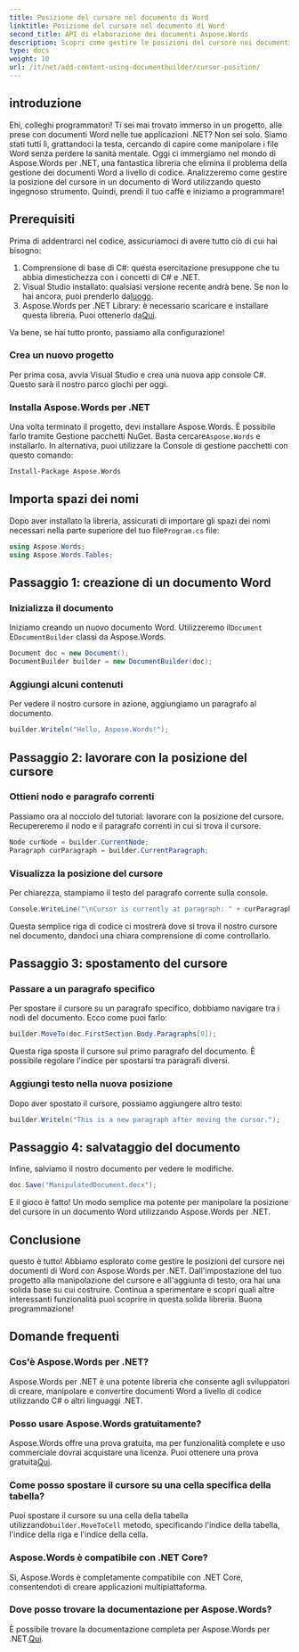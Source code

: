 ```yaml
---
title: Posizione del cursore nel documento di Word
linktitle: Posizione del cursore nel documento di Word
second_title: API di elaborazione dei documenti Aspose.Words
description: Scopri come gestire le posizioni del cursore nei documenti di Word utilizzando Aspose.Words per .NET con questa guida dettagliata passo passo. Perfetto per gli sviluppatori .NET.
type: docs
weight: 10
url: /it/net/add-content-using-documentbuilder/cursor-position/
---
```

## introduzione

Ehi, colleghi programmatori! Ti sei mai trovato immerso in un progetto, alle prese con documenti Word nelle tue applicazioni .NET? Non sei solo. Siamo stati tutti lì, grattandoci la testa, cercando di capire come manipolare i file Word senza perdere la sanità mentale. Oggi ci immergiamo nel mondo di Aspose.Words per .NET, una fantastica libreria che elimina il problema della gestione dei documenti Word a livello di codice. Analizzeremo come gestire la posizione del cursore in un documento di Word utilizzando questo ingegnoso strumento. Quindi, prendi il tuo caffè e iniziamo a programmare!

## Prerequisiti

Prima di addentrarci nel codice, assicuriamoci di avere tutto ciò di cui hai bisogno:

1. Comprensione di base di C#: questa esercitazione presuppone che tu abbia dimestichezza con i concetti di C# e .NET.
2.  Visual Studio installato: qualsiasi versione recente andrà bene. Se non lo hai ancora, puoi prenderlo da[luogo](https://visualstudio.microsoft.com/).
3.  Aspose.Words per .NET Library: è necessario scaricare e installare questa libreria. Puoi ottenerlo da[Qui](https://releases.aspose.com/words/net/).

Va bene, se hai tutto pronto, passiamo alla configurazione!

### Crea un nuovo progetto

Per prima cosa, avvia Visual Studio e crea una nuova app console C#. Questo sarà il nostro parco giochi per oggi.

### Installa Aspose.Words per .NET

 Una volta terminato il progetto, devi installare Aspose.Words. È possibile farlo tramite Gestione pacchetti NuGet. Basta cercare`Aspose.Words` e installarlo. In alternativa, puoi utilizzare la Console di gestione pacchetti con questo comando:

```bash
Install-Package Aspose.Words
```

## Importa spazi dei nomi

 Dopo aver installato la libreria, assicurati di importare gli spazi dei nomi necessari nella parte superiore del tuo file`Program.cs` file:

```csharp
using Aspose.Words;
using Aspose.Words.Tables;
```

## Passaggio 1: creazione di un documento Word

### Inizializza il documento

 Iniziamo creando un nuovo documento Word. Utilizzeremo il`Document` E`DocumentBuilder` classi da Aspose.Words.

```csharp
Document doc = new Document();
DocumentBuilder builder = new DocumentBuilder(doc);
```

### Aggiungi alcuni contenuti

Per vedere il nostro cursore in azione, aggiungiamo un paragrafo al documento.

```csharp
builder.Writeln("Hello, Aspose.Words!");
```

## Passaggio 2: lavorare con la posizione del cursore

### Ottieni nodo e paragrafo correnti

Passiamo ora al nocciolo del tutorial: lavorare con la posizione del cursore. Recupereremo il nodo e il paragrafo correnti in cui si trova il cursore.

```csharp
Node curNode = builder.CurrentNode;
Paragraph curParagraph = builder.CurrentParagraph;
```

### Visualizza la posizione del cursore

Per chiarezza, stampiamo il testo del paragrafo corrente sulla console.

```csharp
Console.WriteLine("\nCursor is currently at paragraph: " + curParagraph.GetText());
```

Questa semplice riga di codice ci mostrerà dove si trova il nostro cursore nel documento, dandoci una chiara comprensione di come controllarlo.

## Passaggio 3: spostamento del cursore

### Passare a un paragrafo specifico

Per spostare il cursore su un paragrafo specifico, dobbiamo navigare tra i nodi del documento. Ecco come puoi farlo:

```csharp
builder.MoveTo(doc.FirstSection.Body.Paragraphs[0]);
```

Questa riga sposta il cursore sul primo paragrafo del documento. È possibile regolare l'indice per spostarsi tra paragrafi diversi.

### Aggiungi testo nella nuova posizione

Dopo aver spostato il cursore, possiamo aggiungere altro testo:

```csharp
builder.Writeln("This is a new paragraph after moving the cursor.");
```

## Passaggio 4: salvataggio del documento

Infine, salviamo il nostro documento per vedere le modifiche.

```csharp
doc.Save("ManipulatedDocument.docx");
```

E il gioco è fatto! Un modo semplice ma potente per manipolare la posizione del cursore in un documento Word utilizzando Aspose.Words per .NET.

## Conclusione

questo è tutto! Abbiamo esplorato come gestire le posizioni del cursore nei documenti di Word con Aspose.Words per .NET. Dall'impostazione del tuo progetto alla manipolazione del cursore e all'aggiunta di testo, ora hai una solida base su cui costruire. Continua a sperimentare e scopri quali altre interessanti funzionalità puoi scoprire in questa solida libreria. Buona programmazione!

## Domande frequenti

### Cos'è Aspose.Words per .NET?

Aspose.Words per .NET è una potente libreria che consente agli sviluppatori di creare, manipolare e convertire documenti Word a livello di codice utilizzando C# o altri linguaggi .NET.

### Posso usare Aspose.Words gratuitamente?

 Aspose.Words offre una prova gratuita, ma per funzionalità complete e uso commerciale dovrai acquistare una licenza. Puoi ottenere una prova gratuita[Qui](https://releases.aspose.com/).

### Come posso spostare il cursore su una cella specifica della tabella?

 Puoi spostare il cursore su una cella della tabella utilizzando`builder.MoveToCell` metodo, specificando l'indice della tabella, l'indice della riga e l'indice della cella.

### Aspose.Words è compatibile con .NET Core?

Sì, Aspose.Words è completamente compatibile con .NET Core, consentendoti di creare applicazioni multipiattaforma.

### Dove posso trovare la documentazione per Aspose.Words?

 È possibile trovare la documentazione completa per Aspose.Words per .NET.[Qui](https://reference.aspose.com/words/net/).
